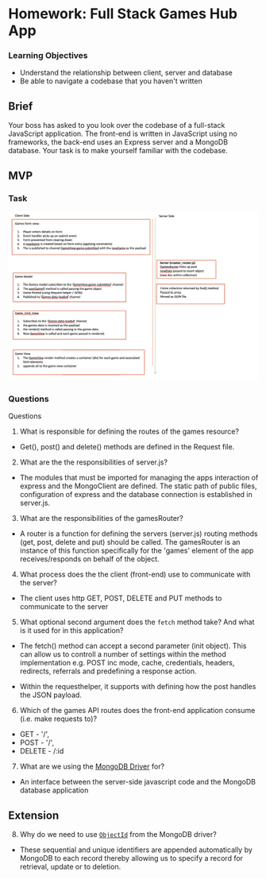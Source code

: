 # Homework: Full Stack Games Hub App

### Learning Objectives

- Understand the relationship between client, server and database
- Be able to navigate a codebase that you haven't written

## Brief

Your boss has asked to you look over the codebase of a full-stack JavaScript application. The front-end is written in JavaScript using no frameworks, the back-end uses an Express server and a MongoDB database. Your task is to make yourself familiar with the codebase.

## MVP

### Task
![Diagram showing the dataflow](https://github.com/krismac/CodeClan_w08d01_hw_full_stack_preparation/blob/master/Screenshot%202018-10-30%20at%2009.30.28.png) 


### Questions

Questions
1. What is responsible for defining the routes of the games resource?
- Get(), post() and delete() methods are defined in the Request file.

2. What are the the responsibilities of server.js?
- The modules that must be imported for managing the apps interaction of express and the MongoClient are defined. The static path of public files, configuration of express and the database connection is established in server.js.

3. What are the responsibilities of the gamesRouter?
- A router is a function for defining the servers (server.js) routing methods (get, post, delete and put) should be called. The gamesRouter is an instance of this function specifically for the 'games' element of the app receives/responds on behalf of the object. 

4. What process does the the client (front-end) use to communicate with the server?
- The client uses http GET, POST, DELETE and PUT methods to communicate to the server

5. What optional second argument does the `fetch` method take? And what is it used for in this application? 
- The fetch() method can accept a second parameter (init object). This can allow us to controll a number of settings within the method implementation e.g. POST inc mode, cache, credentials, headers, redirects, referrals and predefining a response action. 

- Within the requesthelper, it supports with defining how the post handles the JSON payload. 

6. Which of the games API routes does the front-end application consume (i.e. make requests to)?
- GET - '/', 
- POST - '/', 
- DELETE - /:id

7. What are we using the [MongoDB Driver](http://mongodb.github.io/node-mongodb-native/) for?
- An interface between the server-side javascript code and the MongoDB database application

## Extension
8. Why do we need to use [`ObjectId`](https://mongodb.github.io/node-mongodb-native/api-bson-generated/objectid.html) from the MongoDB driver?
- These sequential and unique identifiers are appended automatically by MongoDB to each record thereby allowing us to specify a record for retrieval, update or to deletion.
